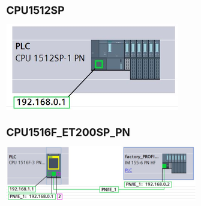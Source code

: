 
# CPU1512SP
![CPU1512SP](../doc/CPU1512SP.JPG "CPU1512SP")

# CPU1516F_ET200SP_PN
![CPU1516F_ET200SP_PN](../doc/CPU1516F_ET200SP_PN.JPG "CPU1516F_ET200SP_PN")
